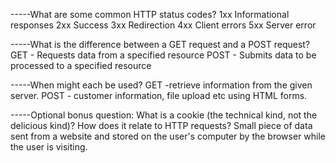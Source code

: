 -----What are some common HTTP status codes?
1xx Informational responses
2xx Success
3xx Redirection
4xx Client errors
5xx Server error

-----What is the difference between a GET request and a POST request?
GET - Requests data from a specified resource
POST - Submits data to be processed to a specified resource

-----When might each be used?
GET -retrieve information from the given server.
POST - customer information, file upload etc using HTML forms.

-----Optional bonus question: What is a cookie (the technical kind, not the delicious kind)? How does it relate to HTTP requests?
Small piece of data sent from a website and stored on the user's computer by the browser while the user is visiting.